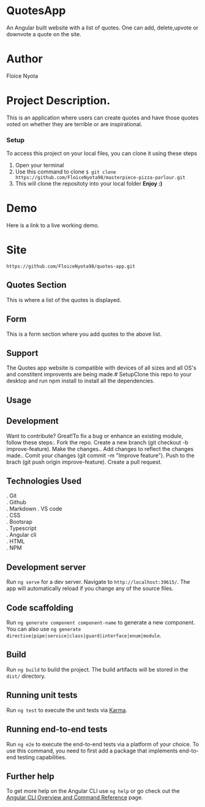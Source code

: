 # QuotesApp
An Angular built website with a list of quotes. One can add, delete,upvote or downvote a quote on the site.

# Author
Floice Nyota

# Project Description.
This is an application where users can create quotes and have those quotes voted on whether they are terrible or are inspirational.

### Setup
To access this project on your local files, you can clone it using these steps
1. Open your terminal
2. Use this command to clone `$ git clone https://github.com/FloiceNyota98/masterpiece-pizza-parlour.git`
3. This will clone the repositoty into your local folder
 __Enjoy :)__

# Demo
Here is a link to a live working demo.
# Site
`https://github.com/FloiceNyota98/quotes-app.git`

## Quotes Section
This is where a list of the quotes is displayed.

## Form
This is a form section where you add quotes to the above list.

## Support
The Quotes app website is compatible with devices of all sizes and all OS's and constitent improvents are being made.# SetupClone this repo  to your desktop and run npm install to install all the dependencies.

## Usage 
## Development
Want to contribute? Great!To fix a bug or enhance an existing module, follow these steps:. Fork the repo. Create a new branch (git checkout -b improve-feature). Make the changes.. Add changes to reflect the changes made.. Comit your changes (git commit -m "Improve feature"). Push to the brach (git push origin improve-feature). Create a pull request.
## Technologies Used 
 . Git  
 . Github  
 . Markdown 
  . VS code  
  . CSS  
  . Bootsrap  
  . Typescript  
  . Angular cli  
  . HTML  
  . NPM
## Development server

Run `ng serve` for a dev server. Navigate to `http://localhost:39615/`. The app will automatically reload if you change any of the source files.

## Code scaffolding

Run `ng generate component component-name` to generate a new component. You can also use `ng generate directive|pipe|service|class|guard|interface|enum|module`.

## Build

Run `ng build` to build the project. The build artifacts will be stored in the `dist/` directory.

## Running unit tests

Run `ng test` to execute the unit tests via [Karma](https://karma-runner.github.io).

## Running end-to-end tests

Run `ng e2e` to execute the end-to-end tests via a platform of your choice. To use this command, you need to first add a package that implements end-to-end testing capabilities.

## Further help

To get more help on the Angular CLI use `ng help` or go check out the [Angular CLI Overview and Command Reference](https://angular.io/cli) page.
